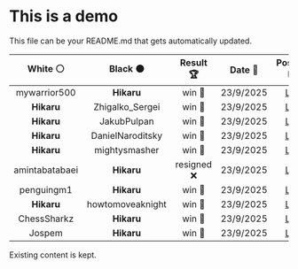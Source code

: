 # This is a demo

This file can be your README.md that gets automatically updated.

<!--START_SECTION:chessStats-->
<!-- Automatically generated with https://github.com/Balastrong/chess-stats-action -->

| White ⚪ | Black ⚫ | Result 🏆 | Date 📅 | Position 🗺️ |
|:---:|:---:|:---:|:---:|:---:|
| mywarrior500 | **Hikaru** | win 🥇 | 23/9/2025 | <a href="http://www.ee.unb.ca/cgi-bin/tervo/fen.pl?select=1r4k1/2q1pp1p/3p1bpB/2p5/2n1P3/7P/1PP3P1/4R1K1 w - - 0 30">Link</a> |
| **Hikaru** | Zhigalko_Sergei | win 🥇 | 23/9/2025 | <a href="http://www.ee.unb.ca/cgi-bin/tervo/fen.pl?select=8/8/6N1/7K/7P/6k1/8/8 b - - 0 65">Link</a> |
| **Hikaru** | JakubPulpan | win 🥇 | 23/9/2025 | <a href="http://www.ee.unb.ca/cgi-bin/tervo/fen.pl?select=4r3/1R3p2/3Rbk2/5p1B/7P/4P3/r4PP1/6K1 b - - 0 32">Link</a> |
| **Hikaru** | DanielNaroditsky | win 🥇 | 23/9/2025 | <a href="http://www.ee.unb.ca/cgi-bin/tervo/fen.pl?select=3r1rk1/p1R1R1b1/1p4p1/3q3p/1P5P/P4NQ1/5PP1/6K1 b - - 3 29">Link</a> |
| **Hikaru** | mightysmasher | win 🥇 | 23/9/2025 | <a href="http://www.ee.unb.ca/cgi-bin/tervo/fen.pl?select=r1b4q/1p5p/3npR1k/3pN2N/p1pP2PQ/PnP1b3/1P4BK/8 b - - 7 33">Link</a> |
| amintabatabaei | **Hikaru** | resigned ❌ | 23/9/2025 | <a href="http://www.ee.unb.ca/cgi-bin/tervo/fen.pl?select=6k1/2R5/6K1/2p5/4n3/8/5P2/8 b - - 0 53">Link</a> |
| penguingm1 | **Hikaru** | win 🥇 | 23/9/2025 | <a href="http://www.ee.unb.ca/cgi-bin/tervo/fen.pl?select=5rk1/pb4p1/4q3/2p4p/2P5/1P3PQ1/P7/4K1R1 w - - 0 43">Link</a> |
| **Hikaru** | howtomoveaknight | win 🥇 | 23/9/2025 | <a href="http://www.ee.unb.ca/cgi-bin/tervo/fen.pl?select=r4r2/3bqpk1/3p1np1/2pPn1QN/1p2P3/2N2P2/1P2B1PP/R4RK1 b - - 1 21">Link</a> |
| ChessSharkz | **Hikaru** | win 🥇 | 23/9/2025 | <a href="http://www.ee.unb.ca/cgi-bin/tervo/fen.pl?select=8/6k1/5pp1/2p3b1/4P2p/1B1N1R1P/1P2bP1K/r7 w - - 2 38">Link</a> |
| Jospem | **Hikaru** | win 🥇 | 23/9/2025 | <a href="http://www.ee.unb.ca/cgi-bin/tervo/fen.pl?select=r5k1/6pp/8/5p2/1rp1p3/2RbPPP1/1P3KBP/3R4 w - - 0 27">Link</a> |

<!--END_SECTION:chessStats-->

Existing content is kept.
